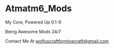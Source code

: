 Atmatm6_Mods
============

My Core, Powered Up 
0.1-9

Being Awesome Mods 24/7

Contact Me At wolfuscraftforminecraft@gmail.com
